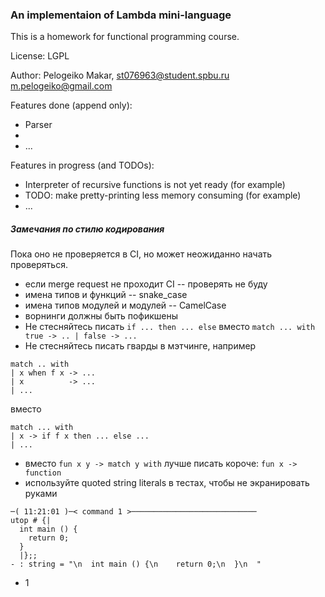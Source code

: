 ### An implementaion of Lambda mini-language

This is a homework for functional programming course.

License: LGPL

Author: Pelogeiko Makar, st076963@student.spbu.ru m.pelogeiko@gmail.com

Features done (append only):

- Parser  
- 
- ...

Features in progress (and TODOs):

- Interpreter of recursive functions is not yet ready  (for example)
- TODO: make pretty-printing less memory consuming (for example)
- ...


##### Замечания по стилю кодирования

Пока оно не проверяется в CI, но может неожиданно начать проверяться.

- если merge request не проходит CI -- проверять не буду
- имена типов и функций -- snake_case
- имена типов модулей и модулей -- CamelCase 
- ворнинги должны быть пофикшены
- Не стесняйтесь писать `if ... then ... else` вместо `match ... with true -> .. | false -> ...`
- Не стесняйтесь писать гварды в мэтчинге, например 
```
match .. with 
| x when f x -> ...
| x          -> ...
| ...
```
вместо 
```
match ... with 
| x -> if f x then ... else ...
| ...
```
- вместо `fun x y -> match y with` лучше писать короче: `fun x -> function`
- используйте quoted string literals в тестах, чтобы не экранировать руками 
```
─( 11:21:01 )─< command 1 >────────────────────────────
utop # {|
  int main () {
    return 0;
  }
  |};;
- : string = "\n  int main () {\n    return 0;\n  }\n  "
```
- 1
